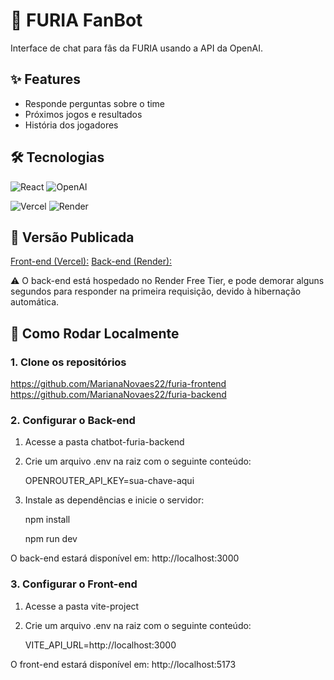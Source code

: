 # 🚀 FURIA FanBot   
Interface de chat para fãs da FURIA usando a API da OpenAI.  

## ✨ Features  
- Responde perguntas sobre o time  
- Próximos jogos e resultados  
- História dos jogadores  

## 🛠️ Tecnologias  
![React](https://img.shields.io/badge/-React-61DAFB?logo=react&logoColor=white)   ![OpenAI](https://img.shields.io/badge/-OpenAI-412991?logo=openai)  

![Vercel](https://img.shields.io/badge/-Vercel-000000?logo=vercel&logoColor=white)   ![Render](https://img.shields.io/badge/-Render-3F59B8?logo=render&logoColor=white)

## 🔗 Versão Publicada
[Front-end (Vercel):](https://furia-chatbot-chi.vercel.app)
[Back-end (Render):](https://furia-backend-qb4q.onrender.com)

⚠️ O back-end está hospedado no Render Free Tier, e pode demorar alguns segundos para responder na primeira requisição, devido à hibernação automática.

## 🚀 Como Rodar Localmente

### 1. Clone os repositórios
https://github.com/MarianaNovaes22/furia-frontend
https://github.com/MarianaNovaes22/furia-backend


### 2. Configurar o Back-end
1. Acesse a pasta chatbot-furia-backend
2. Crie um arquivo .env na raiz com o seguinte conteúdo:
   
   OPENROUTER_API_KEY=sua-chave-aqui
   
4. Instale as dependências e inicie o servidor:


   npm install
   
   npm run dev

   
O back-end estará disponível em: http://localhost:3000


### 3. Configurar o Front-end
1. Acesse a pasta vite-project
2. Crie um arquivo .env na raiz com o seguinte conteúdo:
   
   VITE_API_URL=http://localhost:3000
   
O front-end estará disponível em: http://localhost:5173
 
